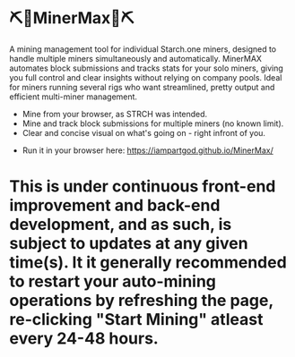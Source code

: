 # ⛏️🥔MinerMax🥔⛏️

A mining management tool for individual Starch.one miners, designed to handle multiple miners simultaneously and automatically. MinerMAX automates block submissions and tracks stats for your solo miners, giving you full control and clear insights without relying on company pools. Ideal for miners running several rigs who want streamlined, pretty output and efficient multi-miner management.

- Mine from your browser, as STRCH was intended.
- Mine and track block submissions for multiple miners (no known limit).
- Clear and concise visual on what's going on - right infront of you.

* Run it in your browser here: https://iampartgod.github.io/MinerMax/

# This is under continuous front-end improvement and back-end development, and as such, is subject to updates at any given time(s). It it generally recommended to restart your auto-mining operations by refreshing the page, re-clicking "Start Mining" atleast every 24-48 hours.
